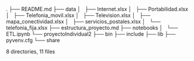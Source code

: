 .
├── README.md
├── data
│   ├── Internet.xlsx
│   ├── Portabilidad.xlsx
│   ├── Telefonia_movil.xlsx
│   ├── Television.xlsx
│   ├── mapa_conectividad.xlsx
│   ├── servicios_postales.xlsx
│   └── telefonia_fija.xlsx
├── estructura_proyecto.md
├── notebooks
│   └── ETL.ipynb
└── proyectoIndividual2
    ├── bin
    ├── include
    ├── lib
    ├── pyvenv.cfg
    └── share

8 directories, 11 files
